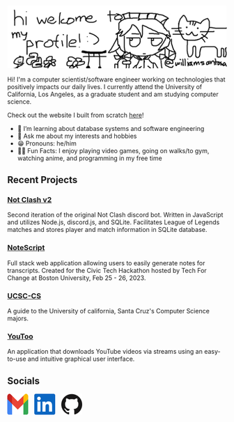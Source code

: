 ![My Profile Banner](Media/Banner.png "My Banner 😎 (copyright: me)")

Hi! I'm a computer scientist/software engineer working on technologies that positively impacts our daily lives. I currently attend the University of California, Los Angeles, as a graduate student and am studying computer science.

Check out the website I built from scratch [here](https://williamsantosa.github.io/williamsantosa-website/)!

- 🌱 I’m learning about database systems and software engineering
- 💬 Ask me about my interests and hobbies
- 😁 Pronouns: he/him
- 🏋️‍♂️ Fun Facts: I enjoy playing video games, going on walks/to gym, watching anime, and programming in my free time

## Recent Projects

### [Not Clash v2](https://github.com/williamsantosa/Not-Clash-v2)

Second iteration of the original Not Clash discord bot. Written in JavaScript and utilizes Node.js, discord.js, and SQLite. Facilitates League of Legends matches and stores player and match information in SQLite database.

### [NoteScript](https://github.com/williamsantosa/TFC-Boston-Hackathon-2023)

Full stack web application allowing users to easily generate notes for transcripts. Created for the Civic Tech Hackathon hosted by Tech For Change at Boston University, Feb 25 - 26, 2023.

### [UCSC-CS](https://github.com/williamsantosa/ucsc-cs)

A guide to the University of california, Santa Cruz's Computer Science majors.

### [YouToo](https://github.com/williamsantosa/YouToo)

An application that downloads YouTube videos via streams using an easy-to-use and intuitive graphical user interface.

## Socials

<a href="mailto:williamwsantosa@gmail.com" style="margin-right:10px;"><img alt="Gmail" title="Gmail" height="48" width="48" src="Media/gmail.svg"></a>
<a href="https://www.linkedin.com/in/williamsantosa/"><img alt="LinkedIn" title="LinkedIn" height="48" width="48" src="Media/linkedin.svg"></a>
<a href="https://github.com/williamsantosa" style="margin-left:10px;"><img alt="GitHub" title="GitHub" height="48" width="48" src="Media/github.svg"></a>
